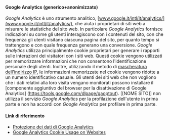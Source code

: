 #### Google Analytics (generico+anonimizzato)
*Google Analytics* è uno strumento analitico, [www.google.it/intl/it/analytics/](www.google.it/intl/it/analytics/), che aiuta i proprietari di siti web a misurare le statistiche del sito web. In particolare *Google Analytics* fornisce indicazioni su come gli utenti interagiscono con i contenuti del sito, con che frequenza gli utenti visitano ciascuna pagina del sito, per quanto tempo si trattengono e con quale frequenza generano una conversione. *Google Analytics* utilizza principalmente cookie proprietari per generare i rapporti sulle interazioni dei visitatori con i siti web. Questi cookie vengono utilizzati per memorizzare informazioni che non consentono l'identificazione personale degli utenti. Inoltre, utilizzando il metodo di [mascheratura dell'indirizzo IP](https://support.google.com/analytics/answer/2905384?hl=it), le informazioni memorizzate nel cookie vengono ridotte a un numero identificativo casuale. Gli utenti dei siti web che non vogliono che i dati relativi alla loro visita vengano monitorati possono installare il [componente aggiuntivo del browser per la disattivazione di Google Analytics] (https://tools.google.com/dlpage/gaoptout). 
[[NOME SITO]] non utilizza il servizio *Google Analytics* per la profilazione dell'utente in prima parte e non ha accordi con *Google Analytics* per profilare in prima parte.

#### Link di riferimento
* [Protezione dei dati di Google Analytics](http://www.google.com/intl/it_ALL/analytics/learn/privacy.html)
* [Google Analytics Cookie Usage on Websites](https://developers.google.com/analytics/devguides/collection/analyticsjs/cookie-usage)